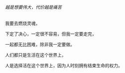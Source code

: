 ###### 越是想要伟大，代价越是痛苦

我要去燃烧灵魂，

下定了决心，一定很不容易，但我一定要走完，

一起都无比困难，除非我一定要做。

人们都只是生活在这个世界上，

人是选择活在这个世界上，因为人时刻拥有结束生命的权力。

